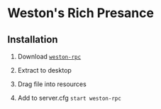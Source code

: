 # Weston's Rich Presance 

## Installation
1. Download [```weston-rpc```](https://github.com/westonon/weston-rpc/releases/tag/fivem)

2. Extract to desktop

3. Drag file into resources 

4. Add to server.cfg ```start weston-rpc```
